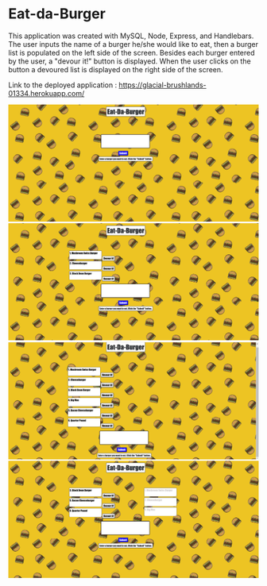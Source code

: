 # Eat-da-Burger

This application was created with MySQL, Node, Express, and Handlebars. The user inputs the name of a burger he/she would like to eat, then a burger list is populated on the left side of the screen. Besides each burger entered by the user,  a "devour it!" button is displayed. When the user clicks on the button a devoured list is displayed on the right side of the screen.

Link to the deployed application : https://glacial-brushlands-01334.herokuapp.com/


<img src="public\assets\images\2020-09-12 (1).png">

<img src="public\assets\images\2020-09-12 (2).png">

<img src="public\assets\images\2020-09-12 (3).png">

<img src="public\assets\images\2020-09-12 (4).png">



